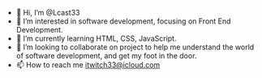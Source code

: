 - 👋 Hi, I’m @Lcast33
- 👀 I’m interested in software development, focusing on Front End Development.
- 🌱 I’m currently learning HTML, CSS, JavaScript.
- 💞️ I’m looking to collaborate on project to help me understand the world of software development, and get my foot in the door.
- 📫 How to reach me itwitch33@icloud.com

<!---
Lcast33/Lcast33 is a ✨ special ✨ repository because its `README.md` (this file) appears on your GitHub profile.
You can click the Preview link to take a look at your changes.
--->
